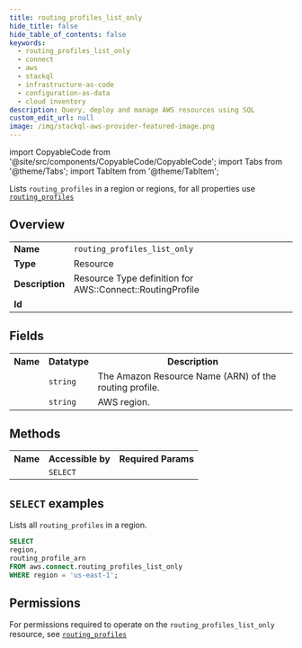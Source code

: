 ```yaml
---
title: routing_profiles_list_only
hide_title: false
hide_table_of_contents: false
keywords:
  - routing_profiles_list_only
  - connect
  - aws
  - stackql
  - infrastructure-as-code
  - configuration-as-data
  - cloud inventory
description: Query, deploy and manage AWS resources using SQL
custom_edit_url: null
image: /img/stackql-aws-provider-featured-image.png
---
```


import CopyableCode from '@site/src/components/CopyableCode/CopyableCode';
import Tabs from '@theme/Tabs';
import TabItem from '@theme/TabItem';

Lists <code>routing_profiles</code> in a region or regions, for all properties use <a href="/services/serviceName/routing_profiles/"><code>routing_profiles</code></a>

## Overview
<table>
<tbody>
<tr><td><b>Name</b></td><td><code>routing_profiles_list_only</code></td></tr>
<tr><td><b>Type</b></td><td>Resource</td></tr>
<tr><td><b>Description</b></td><td>Resource Type definition for AWS::Connect::RoutingProfile</td></tr>
<tr><td><b>Id</b></td><td><CopyableCode code="aws.connect.routing_profiles_list_only" /></td></tr>
</tbody>
</table>

## Fields
<table>
<tbody>
<tr><th>Name</th><th>Datatype</th><th>Description</th></tr><tr><td><CopyableCode code="routing_profile_arn" /></td><td><code>string</code></td><td>The Amazon Resource Name (ARN) of the routing profile.</td></tr>
<tr><td><CopyableCode code="region" /></td><td><code>string</code></td><td>AWS region.</td></tr>
</tbody>
</table>

## Methods

<table>
<tbody>
  <tr>
    <th>Name</th>
    <th>Accessible by</th>
    <th>Required Params</th>
  </tr>
  <tr>
    <td><CopyableCode code="list_resources" /></td>
    <td><code>SELECT</code></td>
    <td><CopyableCode code="region" /></td>
  </tr>
</tbody>
</table>

## `SELECT` examples
Lists all <code>routing_profiles</code> in a region.
```sql
SELECT
region,
routing_profile_arn
FROM aws.connect.routing_profiles_list_only
WHERE region = 'us-east-1';
```


## Permissions

For permissions required to operate on the <code>routing_profiles_list_only</code> resource, see <a href="/services/connect/routing_profiles/#permissions"><code>routing_profiles</code></a>

